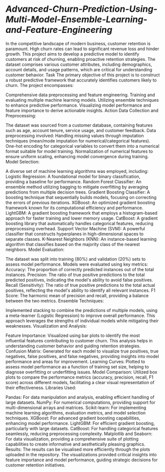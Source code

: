 # *Advanced-Churn-Prediction-Using-Multi-Model-Ensemble-Learning-and-Feature-Engineering*
In the competitive landscape of modern business, customer retention is paramount. High churn rates can lead to significant revenue loss and hinder growth. This project aims to develop a predictive model to identify customers at risk of churning, enabling proactive retention strategies. The dataset comprises various customer attributes, including demographics, account details, and usage patterns, which are critical for understanding customer behavior.
Task
The primary objective of this project is to construct a robust predictive framework that accurately identifies customers likely to churn. The project encompasses:

Comprehensive data preprocessing and feature engineering.
Training and evaluating multiple machine learning models.
Utilizing ensemble techniques to enhance predictive performance.
Visualizing model performance and feature importance to derive actionable insights.
Action
Data Collection and Preprocessing:

The dataset was sourced from a customer database, containing features such as age, account tenure, service usage, and customer feedback.
Data preprocessing involved:
Handling missing values through imputation techniques (mean/mode imputation for numerical/categorical features).
One-hot encoding for categorical variables to convert them into a numerical format suitable for model training.
Normalization of numerical features to ensure uniform scaling, enhancing model convergence during training.
Model Selection:

A diverse set of machine learning algorithms was employed, including:
Logistic Regression: A foundational model for binary classification, providing a baseline for performance.
Random Forest Classifier: An ensemble method utilizing bagging to mitigate overfitting by averaging predictions from multiple decision trees.
Gradient Boosting Classifier: A boosting technique that sequentially builds models, focusing on correcting the errors of previous iterations.
XGBoost: An optimized gradient boosting framework known for its computational efficiency and performance.
LightGBM: A gradient boosting framework that employs a histogram-based approach for faster training and lower memory usage.
CatBoost: A gradient boosting library that automatically handles categorical features, reducing preprocessing overhead.
Support Vector Machine (SVM): A powerful classifier that constructs hyperplanes in high-dimensional spaces to separate classes.
K-Nearest Neighbors (KNN): An instance-based learning algorithm that classifies based on the majority class of the nearest neighbors.
Model Evaluation:

The dataset was split into training (80%) and validation (20%) sets to assess model performance.
Models were evaluated using key metrics:
Accuracy: The proportion of correctly predicted instances out of the total instances.
Precision: The ratio of true positive predictions to the total predicted positives, indicating the model's ability to avoid false positives.
Recall (Sensitivity): The ratio of true positive predictions to the total actual positives, reflecting the model's ability to identify all relevant instances.
F1 Score: The harmonic mean of precision and recall, providing a balance between the two metrics.
Ensemble Techniques:

Implemented stacking to combine the predictions of multiple models, using a meta-learner (Logistic Regression) to improve overall performance. This approach leverages the strengths of individual models while mitigating their weaknesses.
Visualization and Analysis:

Feature Importance: Visualized using bar plots to identify the most influential features contributing to customer churn. This analysis helps in understanding customer behavior and guiding retention strategies.
Confusion Matrix: Generated for each model to visualize true positives, true negatives, false positives, and false negatives, providing insights into model performance and areas for improvement.
Learning Curves: Plotted to assess model performance as a function of training set size, helping to diagnose overfitting or underfitting issues.
Model Comparison: Utilized box plots to compare the performance metrics (accuracy, precision, recall, F1 score) across different models, facilitating a clear visual representation of their effectiveness.
Libraries Used:

Pandas: For data manipulation and analysis, enabling efficient handling of large datasets.
NumPy: For numerical computations, providing support for multi-dimensional arrays and matrices.
Scikit-learn: For implementing machine learning algorithms, evaluation metrics, and model selection techniques.
XGBoost: For advanced gradient boosting capabilities, enhancing model performance.
LightGBM: For efficient gradient boosting, particularly with large datasets.
CatBoost: For handling categorical features seamlessly, reducing preprocessing complexity.
Matplotlib and Seaborn: For data visualization, providing a comprehensive suite of plotting capabilities to create informative and aesthetically pleasing graphics.
Results:
The results can be visualised more efficiently through the plots uploaded in the repository.
The visualizations provided critical insights into feature importance and model performance, guiding strategic decisions for customer retention initiatives.
